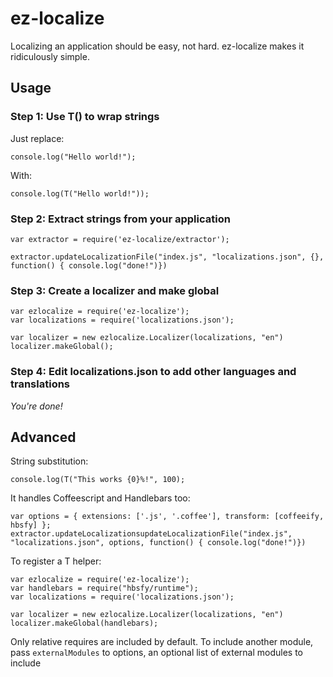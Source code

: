 # ez-localize

Localizing an application should be easy, not hard. ez-localize makes it ridiculously simple.

## Usage

### Step 1: Use T() to wrap strings

Just replace:

``` 
console.log("Hello world!");
```

With:

```
console.log(T("Hello world!"));
```

### Step 2: Extract strings from your application

```
var extractor = require('ez-localize/extractor');

extractor.updateLocalizationFile("index.js", "localizations.json", {}, function() { console.log("done!")})
```

### Step 3: Create a localizer and make global

```
var ezlocalize = require('ez-localize');
var localizations = require('localizations.json');

var localizer = new ezlocalize.Localizer(localizations, "en")
localizer.makeGlobal();

```

### Step 4: Edit localizations.json to add other languages and translations

_You're done!_


## Advanced

String substitution:

```
console.log(T("This works {0}%!", 100);
```

It handles Coffeescript and Handlebars too:

```
var options = { extensions: ['.js', '.coffee'], transform: [coffeeify, hbsfy] };
extractor.updateLocalizationsupdateLocalizationFile("index.js", "localizations.json", options, function() { console.log("done!")})
```

To register a T helper:

```
var ezlocalize = require('ez-localize');
var handlebars = require("hbsfy/runtime");
var localizations = require('localizations.json');

var localizer = new ezlocalize.Localizer(localizations, "en")
localizer.makeGlobal(handlebars);
```

Only relative requires are included by default. To include another module, pass `externalModules` to options, an optional list of external modules to include
